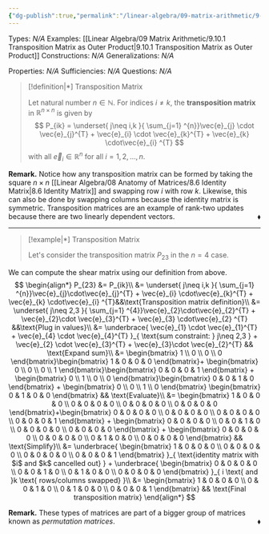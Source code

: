```yaml
---
{"dg-publish":true,"permalink":"/linear-algebra/09-matrix-arithmetic/9-10-transposition-matrix/","tags":["Type/Definition","Type/Example","Topic/Linear_Algebra"]}
---
```


Types: *N/A*
Examples: [[Linear Algebra/09 Matrix Arithmetic/9.10.1 Transposition Matrix as Outer Product\|9.10.1 Transposition Matrix as Outer Product]]
Constructions: *N/A*
Generalizations: *N/A*

Properties: *N/A*
Sufficiencies: *N/A*
Questions: *N/A*

> [!definition|*] Transposition Matrix
> 
> Let natural number $n \in \mathbb{N}$. For indices $i \neq k$, the **transposition matrix** in $\mathbb{R}^{n \times n}$ is given by
> $$
> P_{ik} = \underset{ j\neq i,k }{ \sum_{j=1} ^{n}}\vec{e}_{j} \cdot \vec{e}_{j}^{T} + \vec{e}_{i} \cdot \vec{e}_{k}^{T} + \vec{e}_{k} \cdot\vec{e}_{i} ^{T}
> $$
> with all $\vec{e}_{i} \in \mathbb{R}^{n}$ for all $i = 1,2,\dots,n$.

**Remark.** Notice how any transposition matrix can be formed by taking the square $n \times n$ [[Linear Algebra/08 Anatomy of Matrices/8.6 Identity Matrix\|8.6 Identity Matrix]] and swapping row $i$ with row $k$. Likewise, this can also be done by swapping columns because the identity matrix is symmetric. Transposition matrices are an example of rank-two updates because there are two linearly dependent vectors.
 <span style='float:right;'>$\blacklozenge$</span>

 ---

> [!example|*] Transposition Matrix
> 
> Let's consider the transposition matrix $P_{23}$ in the $n=4$ case.

We can compute the shear matrix using our definition from above.
$$
\begin{align*}
P_{23} &=  P_{ik}\\
&= \underset{ j\neq i,k }{ \sum_{j=1} ^{n}}\vec{e}_{j}\cdot\vec{e}_{j}^{T} + \vec{e}_{i} \cdot\vec{e}_{k}^{T} + \vec{e}_{k} \cdot\vec{e}_{i} ^{T}&&\text{Transposition matrix definition}\\
&= \underset{ j\neq 2,3 }{ \sum_{j=1} ^{4}}\vec{e}_{2}\cdot\vec{e}_{2}^{T} + \vec{e}_{2}\cdot \vec{e}_{3}^{T} + \vec{e}_{3} \cdot\vec{e}_{2} ^{T} &&\text{Plug in values}\\
&= \underbrace{ \vec{e}_{1} \cdot \vec{e}_{1}^{T} + \vec{e}_{4} \cdot \vec{e}_{4}^{T} }_{ \text{sum constraint: } j\neq 2,3 } + \vec{e}_{2} \cdot \vec{e}_{3}^{T} + \vec{e}_{3}\cdot \vec{e}_{2}^{T} && \text{Expand sum}\\
&= \begin{bmatrix}
1 \\
0 \\
0 \\
0
\end{bmatrix}\begin{bmatrix}
1 & 0 & 0 & 0
\end{bmatrix}+ \begin{bmatrix}
0 \\
0 \\
0 \\
1
\end{bmatrix}\begin{bmatrix}
0 & 0 & 0 & 1
\end{bmatrix} + \begin{bmatrix}
0 \\
1 \\
0 \\
0
\end{bmatrix}\begin{bmatrix}
0 & 0 & 1 & 0
\end{bmatrix} + \begin{bmatrix}
0 \\
0 \\
1 \\
0
\end{bmatrix} \begin{bmatrix}
0 & 1 & 0 & 0
\end{bmatrix} && \text{Evaluate}\\
&= \begin{bmatrix}
1 & 0 & 0 & 0 \\
0 & 0 & 0 & 0 \\
0 & 0 & 0 & 0 \\
0 & 0 & 0 & 0
\end{bmatrix}+\begin{bmatrix}
0 & 0 & 0 & 0 \\
0 & 0 & 0 & 0 \\
0 & 0 & 0 & 0 \\
0 & 0 & 0 & 1
\end{bmatrix} + \begin{bmatrix}
0 & 0 & 0 & 0 \\
0 & 0 & 1 & 0 \\
0 & 0 & 0 & 0 \\
0 & 0 & 0 & 0
\end{bmatrix} + \begin{bmatrix}
0 & 0 & 0 & 0 \\
0 & 0 & 0 & 0 \\
0 & 1 & 0 & 0 \\
0 & 0 & 0 & 0
\end{bmatrix} && \text{Simplify}\\
&= \underbrace{ \begin{bmatrix}
1 & 0 & 0 & 0 \\
0 & 0 & 0 & 0 \\
0 & 0 & 0 & 0 \\
0 & 0 & 0 & 1
\end{bmatrix} }_{ \text{identity matrix with $i$ and $k$ cancelled out} } + \underbrace{ \begin{bmatrix}
0 & 0 & 0 & 0 \\
0 & 0 & 1 & 0 \\
0 & 1 & 0 & 0 \\
0 & 0 & 0 & 0
\end{bmatrix} }_{ i \text{ and }k \text{ rows/columns swapped} }\\
&= \begin{bmatrix}
1 & 0 & 0 & 0 \\
0 & 0 & 1 & 0 \\
0 & 1 & 0 & 0 \\
0 & 0 & 0 & 1
\end{bmatrix} && \text{Final transposition matrix}
\end{align*}
$$

**Remark.** These types of matrices are part of a bigger group of matrices known as *permutation matrices*.
 <span style='float:right;'>$\blacklozenge$</span>